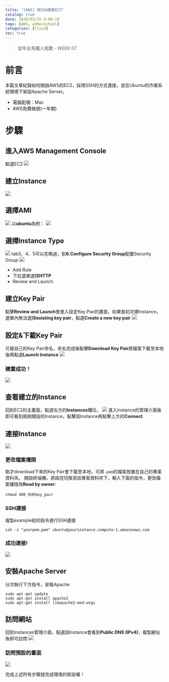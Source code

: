 ```yaml
---
title: "[AWS] 用SSH連接EC2"
catalog: true
date: 2020/03/25 8:00:10
tags: [AWS, w3HexSchool]
categories: [Cloud]
toc: true
---
```


> 鼠年全馬鐵人挑戰 - WEEK 07

# 前言
本篇文章紀錄如何開啟AWS的EC2，採用SSH的方式連接，並在Ubuntu的作業系統環境下架設Apache Server。
* 電腦配備：Mac
* AWS免費帳號(一年期)

<!--more-->
# 步驟
## 進入AWS Management Console
點選EC2
![](https://i.imgur.com/hSN7D1m.png)

## 建立Instance
![](https://i.imgur.com/TPjc1Jg.png)

## 選擇AMI
![](https://i.imgur.com/bZqG28O.png)
以**ubuntu**為例：
![](https://i.imgur.com/CN47FPV.png)

## 選擇Instance Type
![](https://i.imgur.com/0n1pbf8.png)
tab3、4、5可以先略過，到**6.Configure Security Group**配置Security Group
![](https://i.imgur.com/ImjYeay.png)
* Add Rule
* 下拉選單選擇**HTTP**
* Review and Launch

## 建立Key Pair
點擊**Review and Launch**會進入設定Key Piar的畫面，如果是初次建Instance，選單內無法選擇**existing key pair**，點選**Create a new key pair**
![](https://i.imgur.com/gDjwkR3.png)

## 設定&下載Key Pair
可替自己的Key Pair命名，命名完成後點擊**Download Key Pair**將檔案下載至本地後再點選**Launch Instance**
![](https://i.imgur.com/16IuWfU.png)


### 建置成功！
![](https://i.imgur.com/BaBvIHq.png)

## 查看建立的Instance
回到EC2的主畫面，點選左方的**Instances**欄位。
![](https://i.imgur.com/a26cQCY.png)
進入Instance的管理介面後即可看到剛剛開設的Instance，點擊該Instance再點擊上方的**Connect**

## 連接Instance
![](https://i.imgur.com/1pwxkbn.png)

### 更改檔案權限
剛才download下來的Key Pair會下載至本地，可將`.pem`的檔案放置在自己的專案資料夾。
開啟終端機，將路徑切換至該專案資料夾下，輸入下面的指令，更改檔案權限為**Read by owner**:
```bash=
chmod 400 你的key_pair
```

### SSH連接
複製example給的指令進行SSH連接
```bash=
ssh -i "yourpem.pem" ubuntu@yourinstance.compute-1.amazonaws.com
```
### 成功連接!
![](https://i.imgur.com/1Tmq2r3.png)

## 安裝Apache Server
分次執行下方指令，安裝Apache
```bash=
sudo apt-get update
sudo apt-get install apache2
sudo apt-get install libapache2-mod-wsgi
```

## 訪問網站
回到Instances管理介面，點選該Instance會看到**Public DNS (IPv4)**，複製網址後即可訪問
![](https://i.imgur.com/kgTUKwN.png)
### 訪問預設的畫面
![](https://i.imgur.com/ijZdTba.png)

完成上述所有步驟就完成環境的架設囉！
